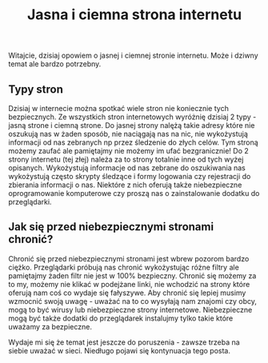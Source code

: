 ﻿---
layout: post
title: "Jasna i ciemna strona internetu"
category: internet
---
Witajcie, dzisiaj opowiem o jasnej i ciemnej stronie internetu. Może i dziwny temat ale bardzo potrzebny.

## Typy stron

Dzisiaj w internecie można spotkać wiele stron nie koniecznie tych bezpiecznych. Ze wszystkich stron internetowych
wyróżnię dzisiaj 2 typy - jasną strone i ciemną strone.
Do jasnej strony nalężą takie adresy które nie oszukują nas w żaden sposób, nie naciągają nas na nic, nie wykożystują informacji
od nas zebranych np przez śledzenie do złych celów. Tym stroną możemy
zaufać ale pamiętajmy nie możemy im ufać bezgranicznie!
Do 2 strony internetu (tej złej) należa za to strony totalnie inne od tych wyżej opisanych. Wykożystują informacje od nas zebrane do oszukiwania nas
wykożystują często skrypty śledzące i formy logowania czy rejestracji do zbierania informacji o nas. Niektóre z nich oferują także niebezpieczne oprogramowanie komputerowe czy proszą nas o zainstalowanie
dodatku do przeglądarki.

## Jak się przed niebezpiecznymi stronami chronić?

Chronić się przed niebezpiecznymi stronami jest wbrew pozorom bardzo ciężko. Przeglądarki próbują nas chronić wykożystując
różne filtry ale pamiętajmy żaden filtr nie jest w 100% bezpieczny. Chronić się możemy za to my, możemy nie klikać w podejżane linki,
nie wchodzić na strony które oferują nam coś co wydaje się fałyszywe. Aby chronić się lepiej musimy wzmocnić swoją uwagę - uważać 
na to co wysyłają nam znajomi czy obcy, mogą to być wirusy lub niebezpieczne strony internetowe. Niebezpieczne mogą być także dodatki do przeglądarek
instalujmy tylko takie które uważamy za bezpieczne.

Wydaje mi się że temat jest jeszcze do poruszenia - zawsze trzeba na siebie uważać w sieci. Niedługo pojawi się kontynuacja tego posta.